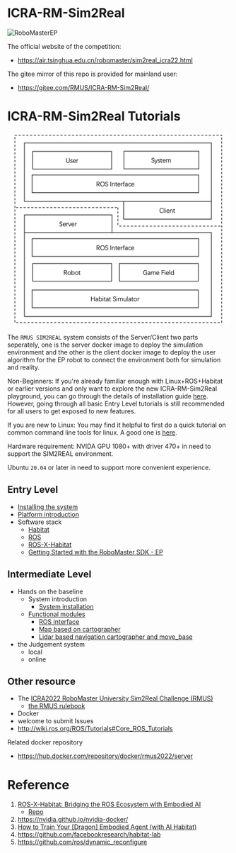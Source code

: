 # ICRA-RM-Sim2Real

![RoboMasterEP](./assets/RoboMasterEP.gif)

The official website of the competition: 
- https://air.tsinghua.edu.cn/robomaster/sim2real_icra22.html

The gitee mirror of this repo is provided for mainland user:
- https://gitee.com/RMUS/ICRA-RM-Sim2Real/
# ICRA-RM-Sim2Real Tutorials

![arch of the RMUS EP SIM2REAL system](./assets/arch-EP-sim2real.png)

The `RMUS SIM2REAL` system consists of the Server/Client two parts seperately, one is the server docker image to deploy the simulation environment and the other is the client docker image to deploy the user algorithm for the EP robot to connect the environment both for simulation and reality.

Non-Beginners: If you're already familiar enough with Linux+ROS+Habitat or earlier versions and only want to explore the new ICRA-RM-Sim2Real playground, you can go through the details of installation guide [here](./docker_client/sim2real-install-guide.md). However, going through all basic Entry Level tutorials is still recommended for all users to get exposed to new features.

If you are new to Linux: You may find it helpful to first do a quick tutorial on common command line tools for linux. A good one is [here](http://www.ee.surrey.ac.uk/Teaching/Unix/).

Hardware requirement: NVIDA GPU 1080+ with driver 470+ in need to support the SIM2REAL environment.

Ubuntu `20.04` or later in need to support more convenient experience.

<!-- # Core Sim2Real Tutorials -->
## Entry Level

- [Installing the system](./docker_client/sim2real-install-guide.md)
- [Platform introduction](./tutorial-RMUS-EP.md#1-platform-introduction)
- Software stack
  - [Habitat](https://github.com/facebookresearch/habitat-sim)
  - [ROS](http://wiki.ros.org/ROS/Tutorials)
      <!-- - briefly introduction
      - SLAM -->
  - [ROS-X-Habitat](https://github.com/ericchen321/ros_x_habitat)
  - [Getting Started with the RoboMaster SDK - EP](https://robomaster-dev.readthedocs.io/en/latest/python_sdk/beginner_ep.html)
<!-- - Optional remote control -->
   <!-- log -->
   <!-- Judgement Score -->
<!-- - etc -->

## Intermediate Level

- Hands on the baseline
  - System introduction
    - [System installation](./docker_client/sim2real-install-guide.md)
  - [Functional modules](./tutorial-RMUS-EP.md)
    - [ROS interface](./tutorial-RMUS-EP.md#3-ros-interface)
    - [Map based on cartographer](./tutorial-RMUS-EP.md#41-map-based-on-cartographer)
      <!-- RTAB Navi -->
    - [Lidar based navigation cartographer and move_base](./tutorial-RMUS-EP.md#42-lider-navigation-based-on-cartographer-and-move_base)
    <!-- Digital CV -->
    <!-- box grasp/put -->
- the Judgement system
  - local
   <!-- blocks Nums in need -->
   <!-- report cpu high -->
   <!-- debug toolchain -->
   <!--     log -->
   <!--     rgb/depth log optional recording -->
  - online

## Other resource

- The [ICRA2022 RoboMaster University Sim2Real Challenge (RMUS)](https://air.tsinghua.edu.cn/robomaster/sim2real_icra22.html)
  - [the RMUS rulebook](https://air.tsinghua.edu.cn/robomaster/RMUS2022_rules_manual.pdf)
- Docker
- welcome to submit Issues
- http://wiki.ros.org/ROS/Tutorials#Core_ROS_Tutorials

<!-- [中文版本](./README_CN.md) -->
Related docker repository
- https://hub.docker.com/repository/docker/rmus2022/server

<!-- [README of the sim2real agent](./docker_sim2real/README.md) -->

# Reference

1. [ROS-X-Habitat: Bridging the ROS Ecosystem with Embodied AI](https://arxiv.org/abs/2109.07703)
   - [Repo](https://github.com/ericchen321/ros_x_habitat)
2. https://nvidia.github.io/nvidia-docker/
3. [How to Train Your [Dragon] Embodied Agent (with AI Habitat)](https://aihabitat.org/tutorial/2020/)
4. https://github.com/facebookresearch/habitat-lab
5. https://github.com/ros/dynamic_reconfigure



